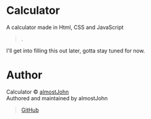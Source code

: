 <!-- @format -->

# Calculator

A calculator made in Html, CSS and JavaScript

> .

I'll get into filling this out later, gotta stay tuned for now.

# Author

Calculator © [almostJohn](https://github.com/almostJohn)<br />
Authored and maintained by almostJohn<br />

> [GitHub](https://github.com/almostJohn)
